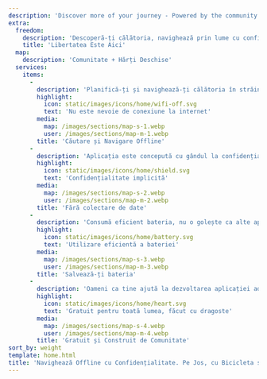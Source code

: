 ```yaml
---
description: 'Discover more of your journey - Powered by the community'
extra:
  freedom:
    description: 'Descoperă-ți călătoria, navighează prin lume cu confidențialitatea și comunitatea în prim-plan.'
    title: 'Libertatea Este Aici'
  map:
    description: 'Comunitate + Hărți Deschise'
  services:
    items:
      - 
        description: 'Planifică-ți și navighează-ți călătoria în străinătate doar cu GPS-ul, fără să ai nevoie de date mobile. Caută puncte de reper chiar și pe trasee de drumeții îndepărtate sau piste de biciclete.'
        highlight:
          icon: static/images/icons/home/wifi-off.svg
          text: 'Nu este nevoie de conexiune la internet'
        media:
          map: /images/sections/map-s-1.webp
          user: /images/sections/map-m-1.webp
        title: 'Căutare și Navigare Offline'
      - 
        description: 'Aplicația este concepută cu gândul la confidențialitate – nu identifică persoane, nu te urmărește și nu colectează nicio informație. CoMaps a fost, de asemenea, auditată de <span class="text-icon"><svg viewBox="0 0 19 19"><use href="#icon-exodus"></use></svg> [Exodus](https://reports.exodus-privacy.eu.org/reports/app.comaps.google/latest/).'
        highlight:
          icon: static/images/icons/home/shield.svg
          text: 'Confidențialitate implicită'
        media:
          map: /images/sections/map-s-2.webp
          user: /images/sections/map-m-2.webp
        title: 'Fără colectare de date'
      - 
        description: 'Consumă eficient bateria, nu o golește ca alte aplicații de navigație.'
        highlight:
          icon: static/images/icons/home/battery.svg
          text: 'Utilizare eficientă a bateriei'
        media:
          map: /images/sections/map-s-3.webp
          user: /images/sections/map-m-3.webp
        title: 'Salvează-ți bateria'
      - 
        description: 'Oameni ca tine ajută la dezvoltarea aplicației adăugând locații pe <span class="text-icon"><svg viewBox="0 0 19 19"><use href="#icon-open-street-map"></use></svg> [OpenStreetMap](https://openstreetmap.org)</span>, oferind feedback despre funcționalități și contribuind cu cod pe <span class="text-icon"><svg viewbox="0 0 4.233 4.233"> <use href="#icon-codeberg"></use></svg> [Codeberg](https://codeberg.org/comaps)</span>, pentru a crea împreună hărți grozave. Proiectul este un fork al Organic Maps și Maps.Me și este susținut de o comunitate open-source.'
        highlight:
          icon: static/images/icons/home/heart.svg
          text: 'Gratuit pentru toată lumea, făcut cu dragoste'
        media:
          map: /images/sections/map-s-4.webp
          user: /images/sections/map-m-4.webp
        title: 'Gratuit și Construit de Comunitate'
sort_by: weight
template: home.html
title: 'Navighează Offline cu Confidențialitate. Pe Jos, cu Bicicleta sau cu Mașina'
---
```

